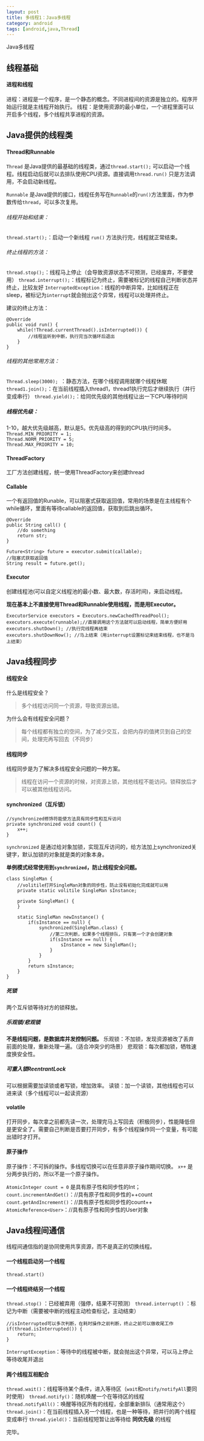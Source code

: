 ```yaml
---
layout: post
title: 多线程1：Java多线程
category: android
tags: [android,java,Thread]
---
```


Java多线程

## 线程基础
#### 进程和线程
进程：进程是一个程序，是一个静态的概念。不同进程间的资源是独立的。程序开始运行就是主线程开始执行。
线程：是使用资源的最小单位，一个进程里面可以开启多个线程，多个线程共享进程的资源。


## Java提供的线程类

#### Thread和Runnable
`Thread` 是Java提供的最基础的线程类，通过`thread.start();` 可以启动一个线程。线程启动后就可以去排队使用CPU资源。直接调用`thread.run()` 只是方法调用，不会启动新线程。 

`Runnable` 是Java提供的接口，线程任务写在`Runnable`的`run()`方法里面，作为参数传给`thread`，可以多次复用。

###### 线程开始和结束：
`thread.start();`：启动一个新线程
`run()` 方法执行完，线程就正常结束。
###### 终止线程的方法：
`thread.stop();`：线程马上停止（会导致资源状态不可预测，已经废弃，不要使用）
`thread.interrupt();`：线程标记为终止，需要被标记的线程自己判断状态并终止，比较友好
`InterruptedException`：线程的中断异常，比如线程正在sleep，被标记为`interrupt`就会抛出这个异常，线程可以处理并终止。


建议的终止方法：
```
@Override
public void run() {
    while(!Thread.currentThread().isInterrupted()) {
        //线程监听到中断，执行完当次循环后退出
    }
}
```

###### 线程的其他常用方法：
`Thread.sleep(3000); `：静态方法，在哪个线程调用就哪个线程休眠
`thread1.join();`：在当前线程插入thread1，thread1执行完后才继续执行（并行变成串行）
`thread.yield();`：给同优先级的其他线程让出一下CPU等待时间

##### 线程优先级：

1-10，越大优先级越高，默认是5。优先级高的得到的CPU执行时间多。
`Thread.MIN_PRIORITY = 1;`  
`Thread.NORM_PRIORITY = 5;`  
`Thread.MAX_PRIORITY = 10;`


#### ThreadFactory
工厂方法创建线程，统一使用ThreadFactory来创建thread



#### Callable
一个有返回值的Runable，可以阻塞式获取返回值，常用的场景是在主线程有个while循环，里面有等待callable的返回值，获取到后跳出循环。

```
@Override
public String call() {
    //do something
    return str;
}

Future<String> future = executor.submit(callable);
//阻塞式获取返回值
String result = future.get();

```

#### Executor
创建线程池(可以自定义线程池的最小数、最大数，存活时间)，来启动线程。

__现在基本上不直接使用Thread和Runnable使用线程，而是用Executor。__

```
ExecutorService executors = Executors.newCachedThreadPool();
executors.execute(runnable);//直接调用这个方法就可以启动线程，简单方便好用
executors.shutDown(); //执行完线程再结束
executors.shutDownNow(); //马上结束（用interrupt设置标记来结束线程，也不是马上结束）
```



## Java线程同步

#### 线程安全
什么是线程安全？
> 多个线程访问同一个资源，导致资源出错。

为什么会有线程安全问题？
> 每个线程都有独立的空间，为了减少交互，会把内存的值拷贝到自己的空间，处理完再写回去（不同步）

#### 线程同步
线程同步是为了解决多线程安全问题的一种方案。
> 线程在访问一个资源的时候，对资源上锁，其他线程不能访问。锁释放后才可以被其他线程访问。


#### synchronized（互斥锁）

```
//synchronized修饰符能使方法具有同步性和互斥访问
private synchronized void count() {
    x++;
}
```

`synchronized` 是通过给对象加锁，实现互斥访问的，给方法加上synchronized关键字，默认加锁的对象就是类的对象本身。


__单例模式经常使用到`synchronized`，防止线程安全问题。__

```
class SingleMan {
    //volitile打开SingleMan对象的同步性，防止没有初始化完成就可以用
    private static volitile SingleMan sInstance;
    
    private SingleMan() {
    }
    
    static SingleMan newInstance() {
        if(sInstance == null) {
            synchronized(SingleMan.class) {
                //第二次判断，如果多个线程排队，只有第一个才会创建对象
                if(sInstance == null) {
                    sInstance = new SingleMan();
                }
            }
        }
        return sInstance;
    }
}

```


##### 死锁
两个互斥锁等待对方的锁释放。

##### 乐观锁/悲观锁
__不是线程问题，是数据库并发控制问题。__
乐观锁：不加锁，发现资源被改了丢弃前面的处理，重新处理一遍。（适合冲突少的场景）
悲观锁：每次都加锁，牺牲速度换安全性。

##### 可重入锁ReentrantLock
可以根据需要加读锁或者写锁，增加效率。
读锁：加一个读锁，其他线程也可以进来读（多个线程可以一起读资源）

#### volatile
打开同步，每次拿之前都先读一次，处理完马上写回去（积极同步），性能降低但是更安全了。需要自己判断是否要打开同步，有多个线程操作同一个变量，有可能出错时才打开。

#### 原子操作
原子操作：不可拆的操作。多线程切换可以在任意非原子操作期间切换。
`x++` 是分两步执行的，所以不是一个原子操作。

`AtomicInteger count = 0` 是具有原子性和同步性的Int；
`count.incrementAndGet()`：//具有原子性和同步性的++count
`count.getAndIncrement()`：//具有原子性和同步性的count++
`AtomicReference<User>`：//具有原子性和同步性的User对象




## Java线程间通信
线程间通信指的是协同使用共享资源，而不是真正的切换线程。

#### 一个线程启动另一个线程
`thread.start()`
#### 一个线程终结另一个线程
`thread.stop()` ：已经被弃用（强停，结果不可预测）
`thread.interrupt()` ：标记为中断（需要被中断的线程主动检查标记，主动结束）

```
//isInterrupted可以多次判断，在耗时操作之前判断，终止之前可以做收尾工作
if(thread.isInterrupted()) {
    return;
}
```

`InterruptException`：等待中的线程被中断，就会抛出这个异常，可以马上停止等待收尾并退出

#### 两个线程互相配合
`thread.wait()`：线程等待某个条件，进入等待区（`wait`和`notify/notifyAll`要同时使用）
`thread.notify()`：随机唤醒一个在等待区的线程
`thread.notifyAll()`：唤醒等待区所有的线程，全部重新排队（通常用这个）
`thread.join()`：在当前线程插入另一个线程，也是一种等待，把并行的两个线程变成串行
`thread.yield()`：当前线程短暂让出等待给 __同优先级__ 的线程



完毕。